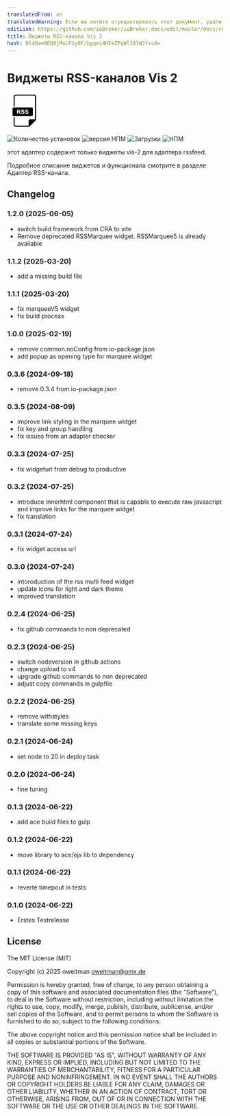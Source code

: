 ```yaml
---
translatedFrom: en
translatedWarning: Если вы хотите отредактировать этот документ, удалите поле «translationFrom», в противном случае этот документ будет снова автоматически переведен
editLink: https://github.com/ioBroker/ioBroker.docs/edit/master/docs/ru/adapterref/iobroker.vis-2-widgets-rssfeed/README.md
title: Виджеты RSS-канала Vis 2
hash: Dl48aeWEN8jMoLFSy6F/bgqmi4HEeZPqWlI8lWJfxs0=
---
```

# Виджеты RSS-каналов Vis 2
![Логотип](../../../en/adapterref/iobroker.vis-2-widgets-rssfeed/admin/vis-2-widgets-rssfeed.png)

![Количество установок](http://iobroker.live/badges/vis-2-widgets-rssfeed-stable.svg)
![версия НПМ](http://img.shields.io/npm/v/iobroker.vis-2-widgets-rssfeed.svg)
![Загрузки](https://img.shields.io/npm/dm/iobroker.vis-2-widgets-rssfeed.svg)
![НПМ](https://nodei.co/npm/iobroker.vis-2-widgets-rssfeed.png?downloads=true)

этот адаптер содержит только виджеты vis-2 для адаптера rssfeed.

Подробное описание виджетов и функционала смотрите в разделе Адаптер RSS-канала.

## Changelog

<!--
	Placeholder for next versions:
	### __WORK IN PROGRESS__
-->
### 1.2.0 (2025-06-05)

- switch build framework from CRA to vite
- Remove deprecated RSSMarquee widget. RSSMarquee5 is already available

### 1.1.2 (2025-03-20)

- add a missing build file

### 1.1.1 (2025-03-20)

- fix marqueeV5 widget
- fix build process

### 1.0.0 (2025-02-19)

- remove common.noConfig from io-package.json
- add popup as opening type for marquee widget

### 0.3.6 (2024-09-18)

- remove 0.3.4 from io-package.json

### 0.3.5 (2024-08-09)

- improve link styling in the marquee widget
- fix key and group handling
- fix issues from an adapter checker

### 0.3.3 (2024-07-25)

- fix widgeturl from debug to productive

### 0.3.2 (2024-07-25)

- introduce innerhtml component that is capable to execute raw javascript and improve links for the marquee widget
- fix translation

### 0.3.1 (2024-07-24)

- fix widget access url

### 0.3.0 (2024-07-24)

- intoroduction of the rss multi feed widget
- update icons for light and dark theme
- improved translation

### 0.2.4 (2024-06-25)

- fix github commands to non deprecated

### 0.2.3 (2024-06-25)

- switch nodeversion in github actions
- change upload to v4
- upgrade github commands to non deprecated
- adjust copy commands in gulpfile

### 0.2.2 (2024-06-25)

- remove withstyles
- translate some missing keys

### 0.2.1 (2024-06-24)

- set node to 20 in deploy task

### 0.2.0 (2024-06-24)

- fine tuning

### 0.1.3 (2024-06-22)

- add ace build files to gulp

### 0.1.2 (2024-06-22)

- move library to ace/ejs lib to dependency

### 0.1.1 (2024-06-22)

- reverte timepout in tests

### 0.1.0 (2024-06-22)

- Erstes Testrelease

## License

The MIT License (MIT)

Copyright (c) 2025 oweitman <oweitman@gmx.de>

Permission is hereby granted, free of charge, to any person obtaining a copy
of this software and associated documentation files (the "Software"), to deal
in the Software without restriction, including without limitation the rights
to use, copy, modify, merge, publish, distribute, sublicense, and/or sell
copies of the Software, and to permit persons to whom the Software is
furnished to do so, subject to the following conditions:

The above copyright notice and this permission notice shall be included in
all copies or substantial portions of the Software.

THE SOFTWARE IS PROVIDED "AS IS", WITHOUT WARRANTY OF ANY KIND, EXPRESS OR
IMPLIED, INCLUDING BUT NOT LIMITED TO THE WARRANTIES OF MERCHANTABILITY,
FITNESS FOR A PARTICULAR PURPOSE AND NONINFRINGEMENT. IN NO EVENT SHALL THE
AUTHORS OR COPYRIGHT HOLDERS BE LIABLE FOR ANY CLAIM, DAMAGES OR OTHER
LIABILITY, WHETHER IN AN ACTION OF CONTRACT, TORT OR OTHERWISE, ARISING FROM,
OUT OF OR IN CONNECTION WITH THE SOFTWARE OR THE USE OR OTHER DEALINGS IN
THE SOFTWARE.